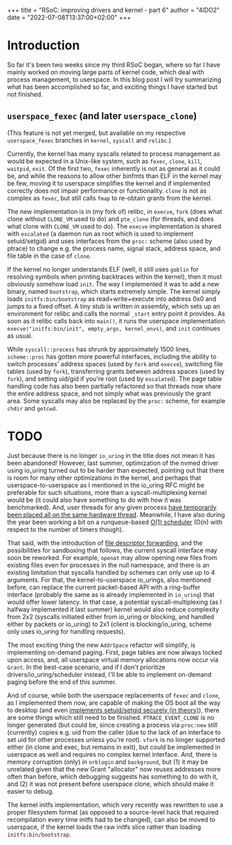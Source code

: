 +++
title = "RSoC: improving drivers and kernel - part 6"
author = "4lDO2"
date = "2022-07-08T13:37:00+02:00"
+++

# Introduction

So far it's been two weeks since my third RSoC began, where so far I have
mainly worked on moving large parts of kernel code, which deal with process
management, to userspace. In this blog post I will try summarizing what has
been accomplished so far, and exciting things I have started but not finished.

## `userspace_fexec` (and later `userspace_clone`)

(This feature is not yet merged, but available on my respective
`userspace_fexec` branches in `kernel`, `syscall` and `relibc`.)

Currently, the kernel has many syscalls related to process management as would
be expected in a Unix-like system, such as `fexec`, `clone`, `kill`, `waitpid`,
`exit`. Of the first two, `fexec` inherently is not as general as it could be,
and while the reasons to allow other binfmts than ELF in the kernel may be few,
moving it to userspace simplifies the kernel and if implemented correctly does
not impair performance or functionality. `clone` is not as complex as `fexec`,
but still calls `fmap` to re-obtain grants from the kernel.

The new implementation is in (my fork of) relibc, in `execve`, `fork` (does
what clone without `CLONE_VM` used to do) and `pte_clone` (for threads, and
does what clone with `CLONE_VM` used to do). The `execve` implementation is
shared with `escalated` (a daemon run as root which is used to implement
setuid/setgid) and uses interfaces from the `proc:` scheme (also used by
ptrace) to change e.g. the process name, signal stack, address space, and file
table in the case of `clone`.

If the kernel no longer understands ELF (well, it still uses `goblin` for
resolving symbols when printing backtraces within the kernel), then it must
obviously somehow load `init`. The way I implemented it was to add a new
binary, named `bootstrap`, which starts extremely simple. The kernel simply
loads `initfs:bin/bootstrap` as read+write+execute into address 0x0 and jumps
to a fixed offset. A tiny stub is written in assembly, which sets up an
environment for relibc and calls the normal `_start` entry point it provides.
As soon as it relibc calls back into `main()`, it runs the userspace
implementation `execve("initfs:bin/init", empty_args, kernel_envs)`, and `init`
continues as usual.

While `syscall::process` has shrunk by approximately 1500 lines, `scheme::proc`
has gotten more powerful interfaces, including the ability to switch processes'
address spaces (used by `fork` and `execve`), switching file tables (used by
`fork`), transferring grants between address spaces (used by `fork`), and
setting uid/gid if you're root (used by `escalated`). The page table handling
code has also been partially refactored so that threads now share the entire
address space, and not simply what was previously the grant area. Some syscalls
may also be replaced by the `proc:` scheme, for example `chdir` and `getcwd`.

# TODO

Just because there is no longer `io_uring` in the title does not mean it has
been abandoned! However, last summer, optimization of the nvmed driver using
io_uring turned out to be harder than expected, pointing out that there is room
for many other optimizations in the kernel, and perhaps that
userspace-to-userspace as I mentioned in the io_uring RFC might be preferable
for such situations, more than a syscall-multiplexing kernel would be (it could
also have something to do with how it was benchmarked). And, user threads for
any given process [have temporarily been placed all on the same hardware
thread](https://gitlab.redox-os.org/redox-os/kernel/-/commit/4f259e358915fc192785595f05889d29105f3a64).
Meanwhile, I have also during the year been working a bit on a runqueue-based
[O(1)
scheduler](https://gitlab.redox-os.org/4lDO2/kernel/-/tree/improved-scheduling)
(O(n) with respect to the number of timers though).

That said, with the introduction of [file descriptor
forwarding](https://gitlab.redox-os.org/4lDO2/rfcs/-/blob/scheme-forward-fds/text/0000-scheme-forward-fds.md),
and the possibilities for sandboxing that follows, the current syscall
interface may soon be reworked. For example, `openat` may allow opening new
files from existing files even for processes in the null namespace, and there
is an existing limitation that syscalls handled by schemes can only use up to 4
arguments. For that, the kernel-to-userspace io_urings, also mentioned before,
can replace the current packet-based API with a ring-buffer interface (probably
the same as is already implemented in `io_uring`) that would offer lower
latency. In that case, a potential syscall-multiplexing (as I halfway
implemented it last summer) kernel would also reduce complexity from 2x2
(syscalls initiated either from io_uring or blocking, and handled either by
packets or io_uring) to 2x1 (client is blocking/io_uring, scheme only uses
io_uring for handling requests).

The most exciting thing the new `AddrSpace` refactor will simplify, is
implementing on-demand paging. First, page tables are now always locked upon
access, and, all userspace virtual memory allocations now occur via `Grant`. In
the best-case scenario, and if I don't prioritize drivers/io_uring/scheduler
instead, I'll be able to implement on-demand paging before the end of this summer.

And of course, while both the userspace replacements of `fexec` and `clone`, as
I implemented them now, are capable of making the OS boot all the way to
desktop (and even [implements setuid/setgid securely (in
theory)](https://gitlab.redox-os.org/redox-os/escalated)), there are some
things which still need to be finished. `PTRACE_EVENT_CLONE` is no longer
generated (but could be, since creating a process via `proc:new` still
(currently) copies e.g. uid from the caller (due to the lack of an interface to
set uid for other processes unless you're root). `vfork` is no longer supported
either (in clone and exec, but remains in exit), but could be implemented in
userspace as well and requires no complex kernel interface. And, there is
memory corruption (only) in `orblogin` and `background`, but (1) it may be
unrelated given that the new Grant "allocator" now reuses addresses more often
than before, which debugging suggests has something to do with it, and (2) it
was not present before userspace clone, which should make it easier to debug.

The kernel initfs implementation, which very recently was rewritten to use a
proper filesystem format (as opposed to a source-level hack that required
recompilation every time initfs had to be changed), can also be moved to
userspace, if the kernel loads the raw initfs slice rather than loading
`initfs:bin/bootstrap`.
